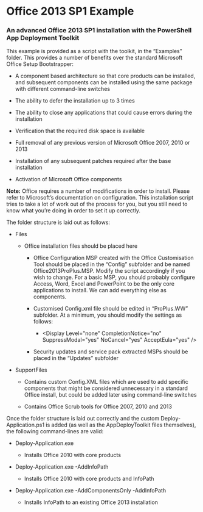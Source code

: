 # Office 2013 SP1 Example

### An advanced Office 2013 SP1 installation with the PowerShell App Deployment Toolkit

This example is provided as a script with the toolkit, in the “Examples” folder. This provides a number of benefits over the standard Microsoft Office Setup Bootstrapper:

  - A component based architecture so that core products can be installed, and subsequent components can be installed using the same package with different command-line switches

  - The ability to defer the installation up to 3 times

  - The ability to close any applications that could cause errors during the installation

  - Verification that the required disk space is available

  - Full removal of any previous version of Microsoft Office 2007, 2010 or 2013

  - Installation of any subsequent patches required after the base installation

  - Activation of Microsoft Office components

**Note:** Office requires a number of modifications in order to install. Please refer to Microsoft’s documentation on configuration. This installation script tries to take a lot of work out of the process for you, but you still need to know what you’re doing in order to set it up correctly.

The folder structure is laid out as follows:

  - Files
    
      - Office installation files should be placed here
        
          - Office Configuration MSP created with the Office Customisation Tool should be placed in the “Config” subfolder and be named Office2013ProPlus.MSP. Modify the script accordingly if you wish to change. For a basic MSP, you should probably configure Access, Word, Excel and PowerPoint to be the only core applications to install. We can add everything else as components.
        
          - Customised Config.xml file should be edited in “ProPlus.WW” subfolder. At a minimum, you should modify the settings as follows:
            
              - \<Display Level="none" CompletionNotice="no" SuppressModal="yes" NoCancel="yes" AcceptEula="yes" /\>
        
          - Security updates and service pack extracted MSPs should be placed in the “Updates” subfolder

  - SupportFiles
    
      - Contains custom Config.XML files which are used to add specific components that might be considered unnecessary in a standard Office install, but could be added later using command-line switches
    
      - Contains Office Scrub tools for Office 2007, 2010 and 2013

Once the folder structure is laid out correctly and the custom Deploy-Application.ps1 is added (as well as the AppDeployToolkit files themselves), the following command-lines are valid:

  - Deploy-Application.exe
    
      - Installs Office 2010 with core products

  - Deploy-Application.exe -AddInfoPath
    
      - Installs Office 2010 with core products and InfoPath

  - Deploy-Application.exe -AddComponentsOnly -AddInfoPath
    
      - Installs InfoPath to an existing Office 2013 installation
